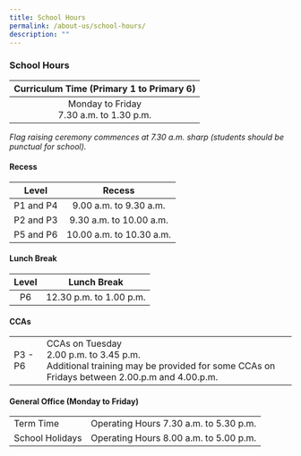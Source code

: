 ```yaml
---
title: School Hours
permalink: /about-us/school-hours/
description: ""
---
```

### School Hours
 
 | Curriculum Time (Primary 1 to Primary 6) |
|:---:|
| Monday to Friday<br>7.30 a.m. to 1.30 p.m.<br>|
_Flag raising ceremony commences at 7.30 a.m. sharp (students should be punctual for school)._

#### Recess

| <center>Level | <center>Recess |
|:---:|:---:|
| P1 and P4 | 9.00 a.m. to 9.30 a.m. |
| P2 and P3 | 9.30 a.m. to 10.00 a.m. |
|  P5 and P6 |  10.00 a.m. to 10.30 a.m. |

#### Lunch Break

| <center>Level | <center>Lunch Break |
|:---:|:---:|
| P6 | 12.30 p.m. to 1.00 p.m. |

	
#### CCAs

|  |  |
|---|---|
| P3 - P6 | CCAs on Tuesday<br>2.00 p.m. to 3.45 p.m. <br>Additional training may be provided for some CCAs on Fridays between 2.00.p.m and 4.00.p.m. |


#### General Office (Monday to Friday)

|  |  |
|---|---|
|  Term Time |   Operating Hours 7.30 a.m. to 5.30 p.m. |
| School Holidays | Operating Hours 8.00 a.m. to 5.00 p.m. |</center></center>
